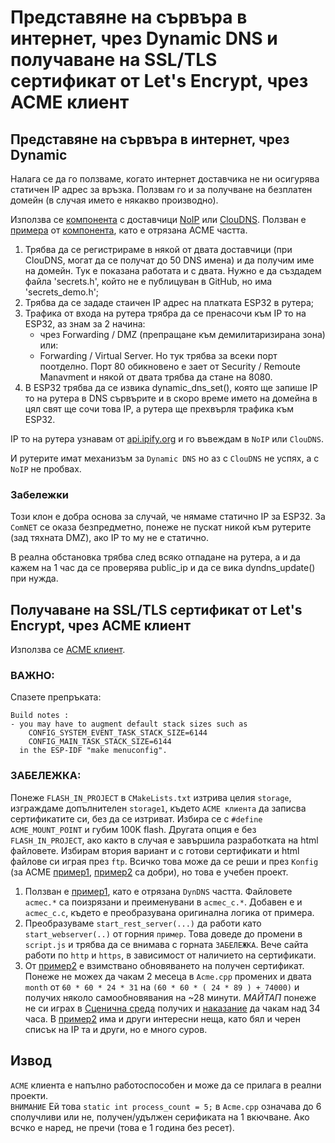 # Представяне на сървъра в интернет, чрез Dynamic DNS и получаване на SSL/TLS сертификат от Let's Encrypt, чрез ACME клиент

## Представяне на сървъра в интернет, чрез Dynamic

Налага се да го ползваме, когато интернет доставчика не ни осигурява статичен IP адрес за връзка. Ползвам го и за получване на безплатен домейн (в случая името е някакво производно).

Използва се [компонента](https://components.espressif.com/components/dannybackx/dyndns/versions/0.0.3) с доставчици [NoIP](https://www.noip.com/) или [ClouDNS](https://www.cloudns.net/main/). Ползван е [примера](https://sourceforge.net/p/esp32-acme-client/code/HEAD/tree/trunk/examples/standalone/) от [компонента](https://components.espressif.com/components/dannybackx/acmeclient/versions/0.1.0), като е отрязана ACME частта.

1. Трябва да се регистрираме в някой от двата доставчици (при ClouDNS, могат да се получат до 50 DNS имена) и да получим име на домейн. Тук е показана работата и с двата. Нужно е да създадем файла 'secrets.h', който не е публицуван в GitHub, но има 'secrets_demo.h';
2. Трябва да се зададе стаичен IP адрес на платката ESP32 в рутера;
3. Трафика от входа на рутера трябра да се пренасочи към IP то на ESP32, аз знам за 2 начина:
    - чрез Forwarding / DMZ (препращане към демилитаризирана зона) или:
    - Forwarding / Virtual Server. Но тук трябва за всеки порт поотделно. Порт 80 обикновено е зает от Security / Remoute Manavment и някой от двата трябва да стане на 8080.
4. В ESP32 трябва да се извика dynamic_dns_set(), която ще запише IP то на рутера в DNS сървърите и в скоро време името на домейна в цял свят ще сочи това IP, а рутера ще прехвърля трафика към ESP32.

IP то на рутера узнавам от [api.ipify.org](https://api.ipify.org/) и го въвеждам в `NoIP` или `ClouDNS`.  

И рутерите имат механизъм за `Dynamic DNS` но аз с `ClouDNS` не успях, а с `NoIP` не пробвах.

### Забележки

Този клон е добра основа за случай, че нямаме статично IP за ESP32. За `ComNET` се оказа безпредметно, понеже не пускат никой към рутерите (зад тяхната DMZ), ако IP то му не е статично.

В реална обстановка трябва след всяко отпадане на рутера, а и да кажем на 1 час да се проверява public_ip и да се вика dyndns_update() при нужда.

## Получаване на SSL/TLS сертификат от Let's Encrypt, чрез ACME клиент

Използва се [ACME клиент](https://components.espressif.com/components/dannybackx/acmeclient/versions/0.1.0).

### **ВАЖНО:**

Спазете препръката:

```text
Build notes :
- you may have to augment default stack sizes such as
    CONFIG_SYSTEM_EVENT_TASK_STACK_SIZE=6144
    CONFIG_MAIN_TASK_STACK_SIZE=6144
  in the ESP-IDF "make menuconfig".
```

### **ЗАБЕЛЕЖКА:**

Понеже `FLASH_IN_PROJECT` в `CMakeLists.txt` изтрива целия `storage`, изграждаме допълнителен `storage1`, където `ACME клиента` да записва сертификатите си, без да се изтриват. Избира се с `#define ACME_MOUNT_POINT` и губим 100K flash. Другата опция е без `FLASH_IN_PROJECT`, ако както в случая е завършила разработката на html файловете. Избирам втория вариант и с готови сертификати и html файлове си играя през `ftp`. Всичко това може да се реши и през `Konfig` (за ACME [пример1](/managed_components/dannybackx__acmeclient/examples/standalone/main/Kconfig), [пример2](/managed_components/dannybackx__acmeclient/examples/framework/main/Kconfig) са добри), но това е учебен проект.

1. Ползван е [пример1](https://sourceforge.net/p/esp32-acme-client/code/HEAD/tree/trunk/examples/standalone/), като е отрязана `DynDNS` частта. Файловете `acmec.*` са поизрязани и преименувани в `acmec_c.*`. Добавен е и `acmec_c.c`, където е преобразувана оригинална логика от примера.
2. Преобразуваме `start_rest_server(...)` да работи като `start_webserver(..)` от горния `пример`. Това доведе до промени в `script.js` и трябва да се внимава с горната `ЗАБЕЛЕЖКА`. Вече сайта работи по `http` и `https`, в зависимост от наличието на сертификати.
3. От [пример2](/managed_components/dannybackx__acmeclient/examples/framework/) е взимствано обновяването на получен сертификат. Понеже не можех да чакам 2 месеца в `Acme.cpp` промених и двата `month` от `60 * 60 * 24 * 31` на `(60 * 60 * ( 24 * 89 ) + 74000)` и получих няколо самообновявания на ~28 минути. *МАЙТАП* понеже не си играх в [Сценична среда](https://letsencrypt.org/docs/staging-environment/) получих и [наказание](https://letsencrypt.org/docs/rate-limits/#new-certificates-per-exact-set-of-hostnames) да чакам над 34 часа. В [пример2](/managed_components/dannybackx__acmeclient/examples/framework/) има и други интересни неща, като бял и черен списък на IP та и други, но е много суров.

## **Извод**

`ACME` клиента е напълно работоспособен и може да се прилага в реални проекти.  
`ВНИМАНИЕ` Ей това `static int process_count = 5;` в `Acme.cpp` означава до 6 сполучливи или не, получен/удължен серификата на 1 вкючване. Ако всчко е наред, не пречи (това е 1 година без ресет).
